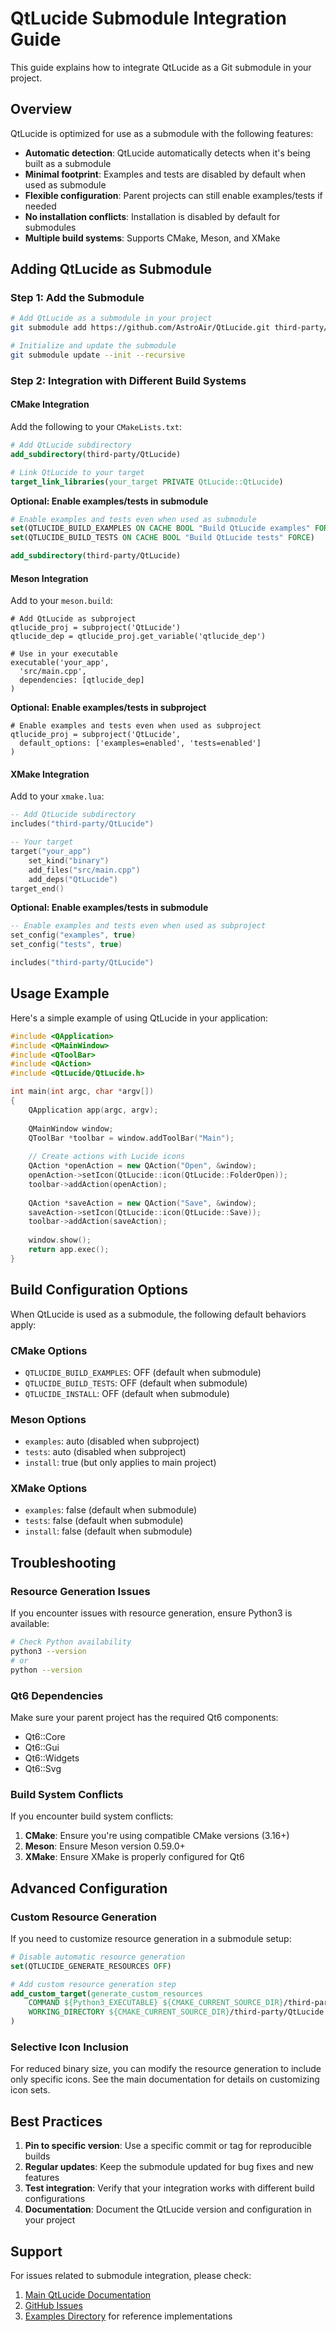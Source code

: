 # QtLucide Submodule Integration Guide

This guide explains how to integrate QtLucide as a Git submodule in your project.

## Overview

QtLucide is optimized for use as a submodule with the following features:

- **Automatic detection**: QtLucide automatically detects when it's being built as a submodule
- **Minimal footprint**: Examples and tests are disabled by default when used as submodule
- **Flexible configuration**: Parent projects can still enable examples/tests if needed
- **No installation conflicts**: Installation is disabled by default for submodules
- **Multiple build systems**: Supports CMake, Meson, and XMake

## Adding QtLucide as Submodule

### Step 1: Add the Submodule

```bash
# Add QtLucide as a submodule in your project
git submodule add https://github.com/AstroAir/QtLucide.git third-party/QtLucide

# Initialize and update the submodule
git submodule update --init --recursive
```

### Step 2: Integration with Different Build Systems

#### CMake Integration

Add the following to your `CMakeLists.txt`:

```cmake
# Add QtLucide subdirectory
add_subdirectory(third-party/QtLucide)

# Link QtLucide to your target
target_link_libraries(your_target PRIVATE QtLucide::QtLucide)
```

**Optional: Enable examples/tests in submodule**

```cmake
# Enable examples and tests even when used as submodule
set(QTLUCIDE_BUILD_EXAMPLES ON CACHE BOOL "Build QtLucide examples" FORCE)
set(QTLUCIDE_BUILD_TESTS ON CACHE BOOL "Build QtLucide tests" FORCE)

add_subdirectory(third-party/QtLucide)
```

#### Meson Integration

Add to your `meson.build`:

```meson
# Add QtLucide as subproject
qtlucide_proj = subproject('QtLucide')
qtlucide_dep = qtlucide_proj.get_variable('qtlucide_dep')

# Use in your executable
executable('your_app',
  'src/main.cpp',
  dependencies: [qtlucide_dep]
)
```

**Optional: Enable examples/tests in subproject**

```meson
# Enable examples and tests even when used as subproject
qtlucide_proj = subproject('QtLucide', 
  default_options: ['examples=enabled', 'tests=enabled']
)
```

#### XMake Integration

Add to your `xmake.lua`:

```lua
-- Add QtLucide subdirectory
includes("third-party/QtLucide")

-- Your target
target("your_app")
    set_kind("binary")
    add_files("src/main.cpp")
    add_deps("QtLucide")
target_end()
```

**Optional: Enable examples/tests in submodule**

```lua
-- Enable examples and tests even when used as subproject
set_config("examples", true)
set_config("tests", true)

includes("third-party/QtLucide")
```

## Usage Example

Here's a simple example of using QtLucide in your application:

```cpp
#include <QApplication>
#include <QMainWindow>
#include <QToolBar>
#include <QAction>
#include <QtLucide/QtLucide.h>

int main(int argc, char *argv[])
{
    QApplication app(argc, argv);
    
    QMainWindow window;
    QToolBar *toolbar = window.addToolBar("Main");
    
    // Create actions with Lucide icons
    QAction *openAction = new QAction("Open", &window);
    openAction->setIcon(QtLucide::icon(QtLucide::FolderOpen));
    toolbar->addAction(openAction);
    
    QAction *saveAction = new QAction("Save", &window);
    saveAction->setIcon(QtLucide::icon(QtLucide::Save));
    toolbar->addAction(saveAction);
    
    window.show();
    return app.exec();
}
```

## Build Configuration Options

When QtLucide is used as a submodule, the following default behaviors apply:

### CMake Options

- `QTLUCIDE_BUILD_EXAMPLES`: OFF (default when submodule)
- `QTLUCIDE_BUILD_TESTS`: OFF (default when submodule)
- `QTLUCIDE_INSTALL`: OFF (default when submodule)

### Meson Options

- `examples`: auto (disabled when subproject)
- `tests`: auto (disabled when subproject)
- `install`: true (but only applies to main project)

### XMake Options

- `examples`: false (default when submodule)
- `tests`: false (default when submodule)
- `install`: false (default when submodule)

## Troubleshooting

### Resource Generation Issues

If you encounter issues with resource generation, ensure Python3 is available:

```bash
# Check Python availability
python3 --version
# or
python --version
```

### Qt6 Dependencies

Make sure your parent project has the required Qt6 components:

- Qt6::Core
- Qt6::Gui
- Qt6::Widgets
- Qt6::Svg

### Build System Conflicts

If you encounter build system conflicts:

1. **CMake**: Ensure you're using compatible CMake versions (3.16+)
2. **Meson**: Ensure Meson version 0.59.0+
3. **XMake**: Ensure XMake is properly configured for Qt6

## Advanced Configuration

### Custom Resource Generation

If you need to customize resource generation in a submodule setup:

```cmake
# Disable automatic resource generation
set(QTLUCIDE_GENERATE_RESOURCES OFF)

# Add custom resource generation step
add_custom_target(generate_custom_resources
    COMMAND ${Python3_EXECUTABLE} ${CMAKE_CURRENT_SOURCE_DIR}/third-party/QtLucide/tools/build_resources.py
    WORKING_DIRECTORY ${CMAKE_CURRENT_SOURCE_DIR}/third-party/QtLucide
)
```

### Selective Icon Inclusion

For reduced binary size, you can modify the resource generation to include only specific icons. See the main documentation for details on customizing icon sets.

## Best Practices

1. **Pin to specific version**: Use a specific commit or tag for reproducible builds
2. **Regular updates**: Keep the submodule updated for bug fixes and new features
3. **Test integration**: Verify that your integration works with different build configurations
4. **Documentation**: Document the QtLucide version and configuration in your project

## Support

For issues related to submodule integration, please check:

1. [Main QtLucide Documentation](../README.md)
2. [GitHub Issues](https://github.com/AstroAir/QtLucide/issues)
3. [Examples Directory](../examples/) for reference implementations
